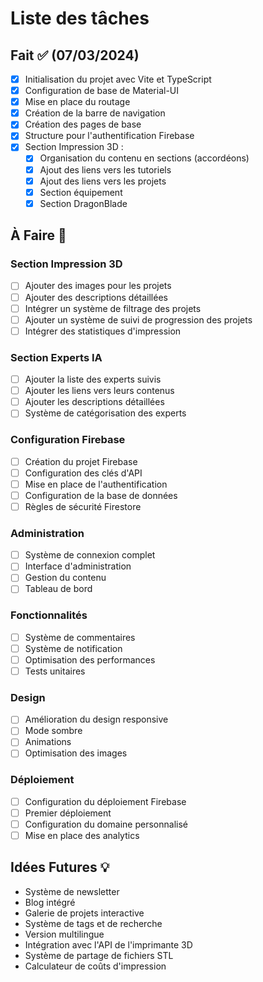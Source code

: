 # Liste des tâches

## Fait ✅ (07/03/2024)
- [x] Initialisation du projet avec Vite et TypeScript
- [x] Configuration de base de Material-UI
- [x] Mise en place du routage
- [x] Création de la barre de navigation
- [x] Création des pages de base
- [x] Structure pour l'authentification Firebase
- [x] Section Impression 3D :
  - [x] Organisation du contenu en sections (accordéons)
  - [x] Ajout des liens vers les tutoriels
  - [x] Ajout des liens vers les projets
  - [x] Section équipement
  - [x] Section DragonBlade

## À Faire 📝

### Section Impression 3D
- [ ] Ajouter des images pour les projets
- [ ] Ajouter des descriptions détaillées
- [ ] Intégrer un système de filtrage des projets
- [ ] Ajouter un système de suivi de progression des projets
- [ ] Intégrer des statistiques d'impression

### Section Experts IA
- [ ] Ajouter la liste des experts suivis
- [ ] Ajouter les liens vers leurs contenus
- [ ] Ajouter les descriptions détaillées
- [ ] Système de catégorisation des experts

### Configuration Firebase
- [ ] Création du projet Firebase
- [ ] Configuration des clés d'API
- [ ] Mise en place de l'authentification
- [ ] Configuration de la base de données
- [ ] Règles de sécurité Firestore

### Administration
- [ ] Système de connexion complet
- [ ] Interface d'administration
- [ ] Gestion du contenu
- [ ] Tableau de bord

### Fonctionnalités
- [ ] Système de commentaires
- [ ] Système de notification
- [ ] Optimisation des performances
- [ ] Tests unitaires

### Design
- [ ] Amélioration du design responsive
- [ ] Mode sombre
- [ ] Animations
- [ ] Optimisation des images

### Déploiement
- [ ] Configuration du déploiement Firebase
- [ ] Premier déploiement
- [ ] Configuration du domaine personnalisé
- [ ] Mise en place des analytics

## Idées Futures 💡
- Système de newsletter
- Blog intégré
- Galerie de projets interactive
- Système de tags et de recherche
- Version multilingue
- Intégration avec l'API de l'imprimante 3D
- Système de partage de fichiers STL
- Calculateur de coûts d'impression
